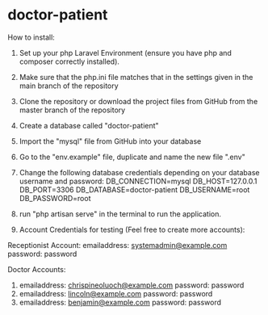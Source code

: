 # doctor-patient

How to install:

1. Set up your php Laravel Environment (ensure you have php and composer correctly installed).
2. Make sure that the php.ini file matches that in the settings given in the main branch of the repository	
2. Clone the repository or download the project files from GitHub from the master branch of the repository
3. Create a database called "doctor-patient"
4. Import the "mysql" file from GitHub into your database
5. Go to the "env.example" file, duplicate and name the new file ".env"
6. Change the following database credentials depending on your database username and password:
DB_CONNECTION=mysql
DB_HOST=127.0.0.1
DB_PORT=3306
DB_DATABASE=doctor-patient
DB_USERNAME=root
DB_PASSWORD=root

7. run "php artisan serve" in the terminal to run the application.
8. Account Credentials for testing (Feel free to create more accounts):

Receptionist Account:
emailaddress: systemadmin@example.com
password: password

Doctor Accounts:
1. emailaddress: chrispineoluoch@example.com password: password
2. emailaddress: lincoln@example.com password: password
3. emailaddress: benjamin@example.com password: password
